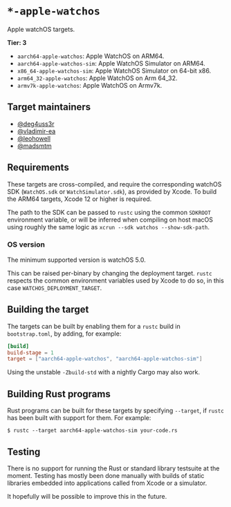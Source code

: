 # `*-apple-watchos`

Apple watchOS targets.

**Tier: 3**

- `aarch64-apple-watchos`: Apple WatchOS on ARM64.
- `aarch64-apple-watchos-sim`: Apple WatchOS Simulator on ARM64.
- `x86_64-apple-watchos-sim`: Apple WatchOS Simulator on 64-bit x86.
- `arm64_32-apple-watchos`: Apple WatchOS on Arm 64_32.
- `armv7k-apple-watchos`: Apple WatchOS on Armv7k.

## Target maintainers

- [@deg4uss3r](https://github.com/deg4uss3r)
- [@vladimir-ea](https://github.com/vladimir-ea)
- [@leohowell](https://github.com/leohowell)
- [@madsmtm](https://github.com/madsmtm)

## Requirements

These targets are cross-compiled, and require the corresponding watchOS SDK
(`WatchOS.sdk` or `WatchSimulator.sdk`), as provided by Xcode. To build the
ARM64 targets, Xcode 12 or higher is required.

The path to the SDK can be passed to `rustc` using the common `SDKROOT`
environment variable, or will be inferred when compiling on host macOS using
roughly the same logic as `xcrun --sdk watchos --show-sdk-path`.

### OS version

The minimum supported version is watchOS 5.0.

This can be raised per-binary by changing the deployment target. `rustc`
respects the common environment variables used by Xcode to do so, in this
case `WATCHOS_DEPLOYMENT_TARGET`.

## Building the target

The targets can be built by enabling them for a `rustc` build in
`bootstrap.toml`, by adding, for example:

```toml
[build]
build-stage = 1
target = ["aarch64-apple-watchos", "aarch64-apple-watchos-sim"]
```

Using the unstable `-Zbuild-std` with a nightly Cargo may also work.

## Building Rust programs

Rust programs can be built for these targets by specifying `--target`, if
`rustc` has been built with support for them. For example:

```console
$ rustc --target aarch64-apple-watchos-sim your-code.rs
```

## Testing

There is no support for running the Rust or standard library testsuite at the
moment. Testing has mostly been done manually with builds of static libraries
embedded into applications called from Xcode or a simulator.

It hopefully will be possible to improve this in the future.
